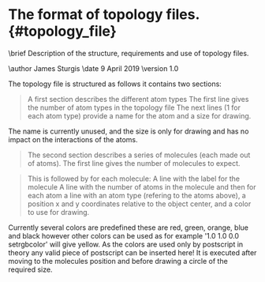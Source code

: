 # The format of topology files. {#topology_file}
\brief   Description of the structure, requirements and use of topology files.

\author  James Sturgis
\date    9 April 2019
\version 1.0

The topology file is structured as follows it contains two sections:
> A first section describes the different atom types
> The first line gives the number of atom types in the topology file
> The next lines (1 for each atom type) provide a name for the atom and a size for drawing.

The name is currently unused, and the size is only for drawing and has no 
impact on the interactions of the atoms.

> The second section describes a series of molecules (each made out
> of atoms).
> The first line gives the number of molecules to expect.

> This is followed by for each molecule:
> A line with the label for the molecule
> A line with the number of atoms in the molecule
> and then for each atom a line with an atom type (refering to the atoms above),
> a position x and y coordinates relative to the object center, and a
> color to use for drawing.

Currently several colors are predefined these are red, green, orange, blue and 
black however other colors can be used as for example '1.0 1.0 0.0 setrgbcolor'
will give yellow. As the colors are used only by postscript in theory any valid
piece of postscript can be inserted here! It is executed after moving to the
molecules position and before drawing a circle of the required size.

